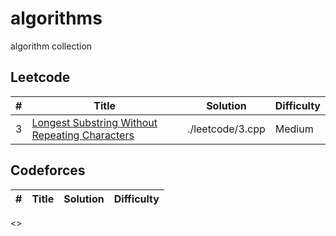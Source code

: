 # algorithms
algorithm collection

## Leetcode
| # | Title | Solution | Difficulty |
|---| ----- | -------- | ---------- |
| 3 | [Longest Substring Without Repeating Characters](https://leetcode.com/problems/longest-substring-without-repeating-characters/#/description) | ./leetcode/3.cpp | Medium | 

## Codeforces
| # | Title | Solution | Difficulty |
|---| ----- | -------- | ---------- |

<>
